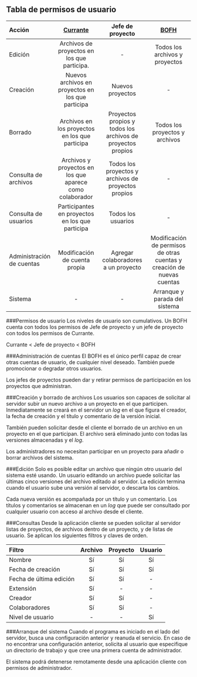 Tabla de permisos de usuario
----------------------------
| Acción | [Currante](https://www.youtube.com/watch?v=kWrjYdD0Tg0) | Jefe de proyecto | [BOFH](http://www.benavent.org/bofh/) |
| :------------- | :-----------: | :-----------: | :-------: |
| Edición       | Archivos de proyectos en los que participa. | - | Todos los archivos y proyectos |
| Creación      | Nuevos archivos en proyectos en los que participa    | Nuevos proyectos | - |
| Borrado       | Archivos en los proyectos en los que participa | Proyectos propios y todos los archivos de proyectos propios | Todos los proyectos y archivos |
| Consulta de archivos| Archivos y proyectos en los que aparece como colaborador | Todos los proyectos y archivos de proyectos propios | - |
|Consulta de usuarios | Participantes en proyectos en los que participa | Todos los usuarios | - |
| Administración de cuentas | Modificación de cuenta propia | Agregar colaboradores a un proyecto | Modificación de permisos de otras cuentas y creación de nuevas cuentas |
| Sistema       | - | - | Arranque y parada del sistema |

###Permisos de usuario
Los niveles de usuario son cumulativos. 
Un BOFH cuenta con todos los permisos de Jefe de proyecto y un jefe de proyecto con todos los permisos de Currante.

Currante < Jefe de proyecto < BOFH

###Administración de cuentas
El BOFH es el único perfil capaz de crear otras cuentas de usuario, de cualquier nivel deseado. También puede promocionar o degradar otros usuarios.

Los jefes de proyectos pueden dar y retirar permisos de participación en los proyectos que administran.

###Creación y borrado de archivos
Los usuarios son capaces de solicitar al servidor subir un nuevo archivo a un proyecto en el que participen. Inmediatamente se creará en el servidor un *log* en el que figura el creador, la fecha de creación y el título y comentario de la versión inicial.

También pueden solicitar desde el cliente el borrado de un archivo en un proyecto en el que participan. El archivo será eliminado junto con todas las versiones almacenadas y el *log*.

Los administradores no necesitan participar en un proyecto para añadir o borrar archivos del sistema.

###Edición
Solo es posible editar un archivo que ningún otro usuario del sistema esté usando. 
Un usuario editando un archivo puede solicitar las últimas cinco versiones del archivo editado al servidor.
La edición termina cuando el usuario sube una versión al servidor, o descarta los cambios.

Cada nueva versión es acompañada por un título y un comentario. Los títulos y comentarios se almacenan en un *log* que puede ser consultado por cualquier usuario con acceso al archivo desde el cliente.

###Consultas
Desde la aplicación cliente se pueden solicitar al servidor listas de proyectos, de archivos dentro de un proyecto, y de listas de usuario. Se aplican los siguientes filtros y claves de orden.

| Filtro            | Archivo | Proyecto | Usuario |
| :---------------- | :-----: | :------: | :-----: |
| Nombre            | Sí      | Sí       | Sí      |
| Fecha de creación | Sí      | Sí       | Sí      |
| Fecha de última edición |Sí | Sí       | -       |
| Extensión         | Sí      | -        | -       |
| Creador           | Sí      | Sí       | -       |
| Colaboradores     | Sí      | Sí       | -       |
| Nivel de usuario  | -       | -        | Sí      |


###Arranque del sistema
Cuando el programa es iniciado en el lado del servidor, busca una configuración anterior y reanuda el servicio.
En caso de no encontrar una configuración anterior, solicita al usuario que especifique un directorio de trabajo 
y que cree una primera cuenta de administrador.

El sistema podrá detenerse remotamente desde una aplicación cliente con permisos de administrador.
